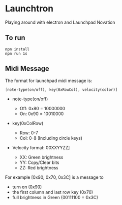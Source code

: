 # Launchtron

Playing around with electron and Launchpad Novation

## To run
``` shel
npm install
npm run 1s
```

## Midi Message
The format for launchpad midi message is:

`[note-type(on/off), key(0xRowCol), velocity(color)]`

- note-type(on/off)
  - Off: 0x80 = 10000000
  - On:  0x90 = 10010000


- key(0xColRow)
  - Row: 0-7
  - Col: 0-8 (Including circle keys)


- Velocity format: 00XXYYZZ]
  - XX: Green brightness
  - YY: Copy/Clear bits
  - ZZ: Red brightness

For example [0x90, 0x70, 0x3C] is a message to
- turn on (0x90)
- the first column and last row key (0x70)
- full brightness in Green (00111100 = 0x3C)
